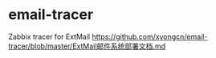 # email-tracer
Zabbix tracer for ExtMail
https://github.com/xyongcn/email-tracer/blob/master/ExtMail邮件系统部署文档.md
